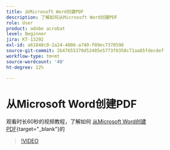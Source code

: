 ```yaml
---
title: 从Microsoft Word创建PDF
description: 了解如何从Microsoft Word创建PDF
role: User
product: adobe acrobat
level: Beginner
jira: KT-13292
exl-id: a61848c0-2a24-4006-a740-f09ec7370598
source-git-commit: 2b47655370d52405e5773f0358c71aa65fdecdef
workflow-type: tm+mt
source-wordcount: '40'
ht-degree: 12%

---
```


# 从Microsoft Word创建PDF

观看时长60秒的视频教程，了解如何 [从Microsoft Word创建PDF](https://www.adobe.com/acrobat/online/word-to-pdf.html){target="_blank"}的

>[!VIDEO](https://video.tv.adobe.com/v/342627?quality=12&learn=on&hidetitle=true)

